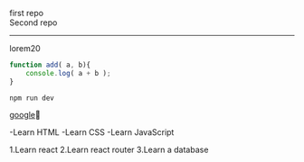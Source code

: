 ﻿first repo  
Second repo

---
<p>lorem20</p>

```js
function add( a, b){
    console.log( a + b );
}
```

`npm run dev`

[google][lin]🚀

[lin]: https://www.google.com

-Learn HTML
-Learn CSS
-Learn JavaScript

1.Learn react
2.Learn react router
3.Learn a database
